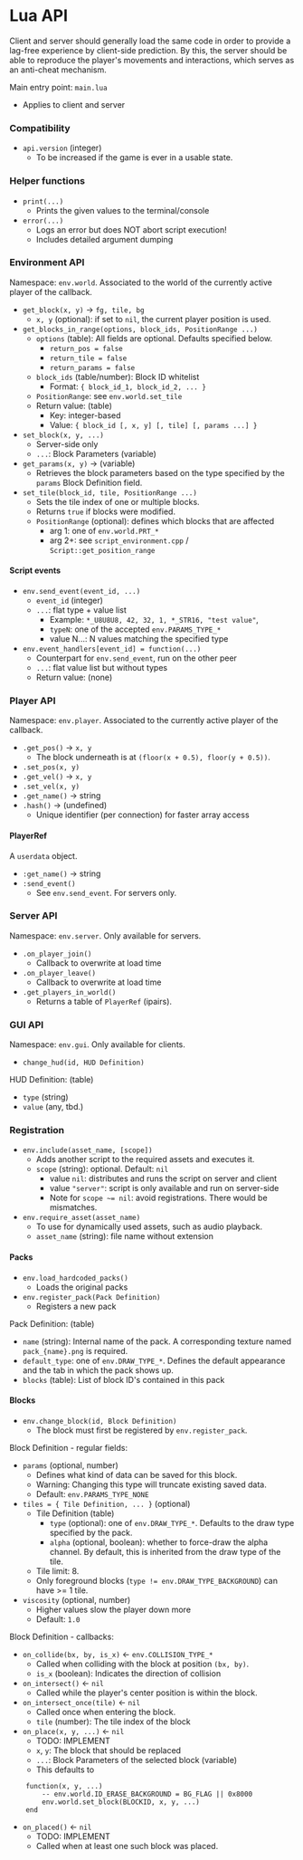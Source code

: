 # Lua API

Client and server should generally load the same code in
order to provide a lag-free experience by client-side prediction.
By this, the server should be able to reproduce the player's movements
and interactions, which serves as an anti-cheat mechanism.

Main entry point: `main.lua`

 * Applies to client and server


### Compatibility

 * `api.version` (integer)
    * To be increased if the game is ever in a usable state.


### Helper functions

 * `print(...)`
    * Prints the given values to the terminal/console
 * `error(...)`
    * Logs an error but does NOT abort script execution!
    * Includes detailed argument dumping


### Environment API

Namespace: `env.world`. Associated to the world of the currently
active player of the callback.

 * `get_block(x, y)` -> `fg, tile, bg`
    * `x, y` (optional): if set to `nil`, the current player position is used.
 * `get_blocks_in_range(options, block_ids, PositionRange ...)`
    * `options` (table): All fields are optional. Defaults specified below.
        * `return_pos = false`
        * `return_tile = false`
        * `return_params = false`
    * `block_ids` (table/number): Block ID whitelist
        * Format: `{ block_id_1, block_id_2, ... }`
    * `PositionRange`: see `env.world.set_tile`
    * Return value: (table)
        * Key: integer-based
        * Value: `{ block_id [, x, y] [, tile] [, params ...] }`
 * `set_block(x, y, ...)`
    * Server-side only
    * `...`: Block Parameters (variable)
 * `get_params(x, y)` -> (variable)
    * Retrieves the block parameters based on the type specified by the
      `params` Block Definition field.
 * `set_tile(block_id, tile, PositionRange ...)`
    * Sets the tile index of one or multiple blocks.
    * Returns `true` if blocks were modified.
    * `PositionRange` (optional): defines which blocks that are affected
        * arg 1: one of `env.world.PRT_*`
        * arg 2+: see `script_environment.cpp` / `Script::get_position_range`


#### Script events

 * `env.send_event(event_id, ...)`
    * `event_id` (integer)
    * `...`: flat type + value list
        * Example: `*_U8U8U8, 42, 32, 1, *_STR16, "test value"`,
        * `typeN`: one of the accepted `env.PARAMS_TYPE_*`
        * value N...: N values matching the specified type
* `env.event_handlers[event_id] = function(...)`
    * Counterpart for `env.send_event`, run on the other peer
    * `...`: flat value list but without types
    * Return value: (none)


### Player API

Namespace: `env.player`. Associated to the currently active player
of the callback.

 * `.get_pos()` -> `x, y`
    * The block underneath is at `(floor(x + 0.5), floor(y + 0.5))`.
 * `.set_pos(x, y)`
 * `.get_vel()` -> `x, y`
 * `.set_vel(x, y)`
 * `.get_name()` -> string
 * `.hash()` -> (undefined)
    * Unique identifier (per connection) for faster array access


#### PlayerRef

A `userdata` object.

 * `:get_name()` -> string
 * `:send_event()`
    * See `env.send_event`. For servers only.


### Server API

Namespace: `env.server`. Only available for servers.

 * `.on_player_join()`
    * Callback to overwrite at load time
 * `.on_player_leave()`
    * Callback to overwrite at load time
 * `.get_players_in_world()`
    * Returns a table of `PlayerRef` (ipairs).


### GUI API

Namespace: `env.gui`. Only available for clients.

 * `change_hud(id, HUD Definition)`

HUD Definition: (table)

 * `type` (string)
 * `value` (any, tbd.)


### Registration

 * `env.include(asset_name, [scope])`
    * Adds another script to the required assets and executes it.
    * `scope` (string): optional. Default: `nil`
       * value `nil`: distributes and runs the script on server and client
       * value `"server"`: script is only available and run on server-side
       * Note for `scope ~= nil`: avoid registrations. There would be mismatches.
 * `env.require_asset(asset_name)`
    * To use for dynamically used assets, such as audio playback.
    * `asset_name` (string): file name without extension


#### Packs

 * `env.load_hardcoded_packs()`
    * Loads the original packs
 * `env.register_pack(Pack Definition)`
    * Registers a new pack

Pack Definition: (table)

 * `name` (string): Internal name of the pack. A corresponding
   texture named `pack_{name}.png` is required.
 * `default_type`: one of `env.DRAW_TYPE_*`. Defines the default
   appearance and the tab in which the pack shows up.
 * `blocks` (table): List of block ID's contained in this pack


#### Blocks

 * `env.change_block(id, Block Definition)`
    * The block must first be registered by `env.register_pack`.

Block Definition - regular fields:

 * `params` (optional, number)
    * Defines what kind of data can be saved for this block.
    * Warning: Changing this type will truncate existing saved data.
    * Default: `env.PARAMS_TYPE_NONE`
 * `tiles = { Tile Definition, ... }` (optional)
    * Tile Definition (table)
        * `type` (optional): one of `env.DRAW_TYPE_*`.
          Defaults to the draw type specified by the pack.
        * `alpha` (optional, boolean): whether to force-draw the alpha channel.
          By default, this is inherited from the draw type of the tile.
    * Tile limit: 8.
    * Only foreground blocks (`type != env.DRAW_TYPE_BACKGROUND`) can have >= 1 tile.
 * `viscosity` (optional, number)
    * Higher values slow the player down more
    * Default: `1.0`

Block Definition - callbacks:

 * `on_collide(bx, by, is_x)` <- `env.COLLISION_TYPE_*`
    * Called when colliding with the block at position `(bx, by)`.
    * `is_x` (boolean): Indicates the direction of collision
 * `on_intersect()` <- `nil`
    * Called while the player's center position is within the block.
 * `on_intersect_once(tile)` <- `nil`
    * Called once when entering the block.
    * `tile` (number): The tile index of the block
 * `on_place(x, y, ...)` <- `nil`
    * TODO: IMPLEMENT
    * `x`, `y`: The block that should be replaced
    * `...`: Block Parameters of the selected block (variable)
    * This defaults to
```
	function(x, y, ...)
		-- env.world.ID_ERASE_BACKGROUND = BG_FLAG || 0x8000
		env.world.set_block(BLOCKID, x, y, ...)
	end
```
 * `on_placed()` <- `nil`
    * TODO: IMPLEMENT
    * Called when at least one such block was placed.
